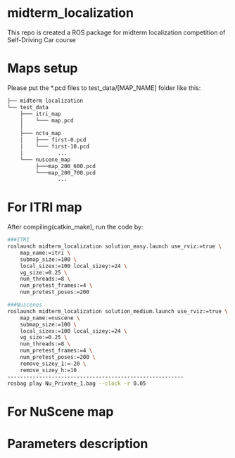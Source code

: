 # midterm_localization
This repo is created a ROS package for midterm localization competition of Self-Driving Car course 

# Maps setup
Please put the \*.pcd files to test_data/[MAP_NAME] folder like this:
```bash
├── midterm localization
└── test_data
    ├─── itri_map
    │    └─── map.pcd
    │
    ├─── nctu_map
    │    ├─── first-0.pcd
    │    └─── first-10.pcd
    │           ...
    └─── nuscene_map
         ├───map_200_600.pcd
         └───map_200_700.pcd
                ...
```

# For ITRI map
After compiling(catkin_make), run the code by:
```bash
###ITRI
roslaunch midterm_localization solution_easy.launch use_rviz:=true \
    map_name:=itri \
    submap_size:=100 \
    local_sizex:=100 local_sizey:=24 \
    vg_size:=0.25 \
    num_threads:=8 \
    num_pretest_frames:=4 \
    num_pretest_poses:=200

###Nuscenes
roslaunch midterm_localization solution_medium.launch use_rviz:=true \
    map_name:=nuscene \
    submap_size:=100 \
    local_sizex:=100 local_sizey:=24 \
    vg_size:=0.25 \
    num_threads:=8 \
    num_pretest_frames:=4 \
    num_pretest_poses:=200 \
    remove_sizey_1:=-20 \
    remove_sizey_h:=10
--------------------------------------------------------
rosbag play Nu_Private_1.bag --clock -r 0.05
```


# For NuScene map


# Parameters description